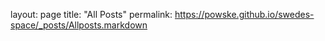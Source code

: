 layout: page
title: "All Posts"
permalink: https://powske.github.io/swedes-space/_posts/Allposts.markdown
